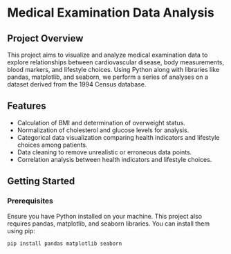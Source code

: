 # Medical Examination Data Analysis

## Project Overview

This project aims to visualize and analyze medical examination data to explore relationships between cardiovascular disease, body measurements, blood markers, and lifestyle choices. Using Python along with libraries like pandas, matplotlib, and seaborn, we perform a series of analyses on a dataset derived from the 1994 Census database.

## Features

- Calculation of BMI and determination of overweight status.
- Normalization of cholesterol and glucose levels for analysis.
- Categorical data visualization comparing health indicators and lifestyle choices among patients.
- Data cleaning to remove unrealistic or erroneous data points.
- Correlation analysis between health indicators and lifestyle choices.

## Getting Started

### Prerequisites

Ensure you have Python installed on your machine. This project also requires pandas, matplotlib, and seaborn libraries. You can install them using pip:

```bash
pip install pandas matplotlib seaborn

